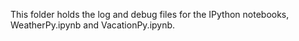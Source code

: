 This folder holds the log and debug files for the IPython notebooks, WeatherPy.ipynb and VacationPy.ipynb.
